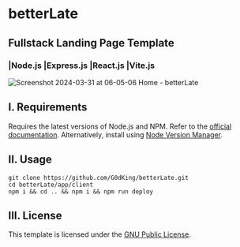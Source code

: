 #  betterLate
## Fullstack Landing Page Template
### |Node.js |Express.js |React.js |Vite.js
![Screenshot 2024-03-31 at 06-05-06 Home - betterLate](https://github.com/G0dKing/betterLate/assets/68952952/e8189988-0611-4097-b466-ce444dcdde53)
<br>
## I. Requirements
Requires the latest versions of Node.js and NPM. Refer to the [official documentation](https://nodejs.org/en/download/). Alternatively, install using [Node Version Manager](https://github.com/nvm-sh/nvm).
## II. Usage
```
git clone https://github.com/G0dKing/betterLate.git
cd betterLate/app/client
npm i && cd .. && npm i && npm run deploy
```
## III. License
This template is licensed under the [GNU Public License](https://www.gnu.org/licenses/gpl-3.0.en.html).
